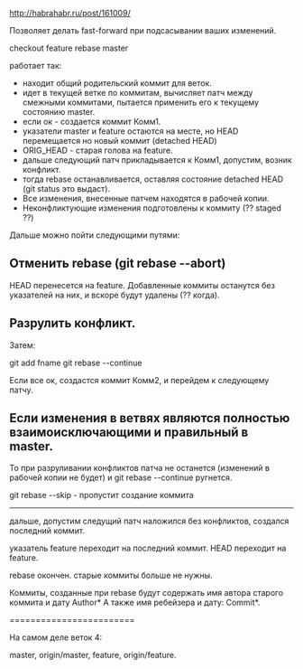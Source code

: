 http://habrahabr.ru/post/161009/

Позволяет делать fast-forward при подсасывании ваших изменений.



checkout feature
rebase master

работает так:

* находит общий родительский коммит для веток.
* идет в текущей ветке по коммитам, вычисляет патч между смежными коммитами, пытается применить его к текущему состоянию master.
* если ок - создается коммит Комм1.
* указатели master и feature остаются на месте, но HEAD перемещается но новый коммит (detached HEAD)
* ORIG_HEAD - старая голова на feature.
* дальше следующий патч прикладывается к Комм1, допустим, возник конфликт.
* тогда rebase останавливается, оставляя состояние detached HEAD (git status это выдаст).
* Все изменения, внесенные патчем находятся в рабочей копии.
* Неконфликтующие изменения подготовлены к коммиту (?? staged ??)

Дальше можно пойти следующими путями:

##  Отменить rebase (git rebase --abort)

HEAD перенесется на feature. Добавленные коммиты останутся без указателей на них, и вскоре будут удалены (?? когда).

## Разрулить конфликт.

Затем:

git add fname
git rebase --continue

Если все ок, создастся коммит Комм2, и перейдем к следующему патчу.


## Если изменения в ветвях являются полностью взаимоисключающими и правильный в master.

То при разруливании конфликтов патча не останется (изменений в рабочей копии не будет) и git rebase --continue ругнется.

git rebase --skip - пропустит создание коммита


---

дальше, допустим следущий патч наложился без конфликтов, создался последний коммит.

указатель feature переходит на последний коммит.
HEAD переходит на feature.

rebase окончен. старые коммиты больше не нужны.

Коммиты, созданные при rebase будут содержать имя автора старого коммита и дату Author*
А также имя ребейзера и дату: Commit*.


========================

На самом деле веток 4:

master, origin/master, feature, origin/feature.


